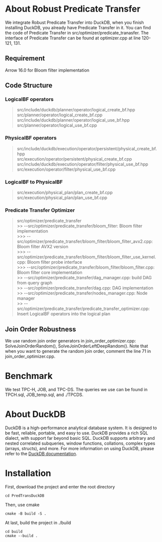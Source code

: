 # About Robust Predicate Transfer
We integrate Robust Predicate Transfer into DuckDB, when you finish installing DuckDB, you already have Predicate Transfer in it.
You can find the code of Predicate Transfer in src/optimizer/predicate_tranasfer. The interface of Predicate Transfer can be found at optimizer.cpp at line 120-121, 131.
## Requirement
Arrow 16.0 for Bloom filter implementation
## Code Structure
### LogicalBF operators
  > src/include/duckdb/planner/operator/logical_create_bf.hpp  
  > src/planner/operator/logical_create_bf.cpp  
  > src/include/duckdb/planner/operator/logical_use_bf.hpp  
  > src/planner/operator/logical_use_bf.cpp  
### PhysicalBF operators
  > src/include/duckdb/execution/operator/persistent/physical_create_bf.hpp  
  > src/execution/operator/persistent/physical_create_bf.cpp  
  > src/include/duckdb/execution/operator/filter/physical_use_bf.hpp  
  > src/execution/operator/filter/physical_use_bf.cpp  
### LogicalBF to PhysicalBF
  > src/execution/physical_plan/plan_create_bf.cpp  
  > src/execution/physical_plan/plan_use_bf.cpp  
### Predicate Transfer Optimizer
  > src/optimizer/predicate_transfer  
    >> --src/optimizer/predicate_transfer/bloom_filter: Bloom filter implementation  
    >>>  --src/optimizer/predicate_transfer/bloom_filter/bloom_filter_avx2.cpp: Bloom filter AVX2 version  
    >>>  --src/optimizer/predicate_transfer/bloom_filter/bloom_filter_use_kernel.cpp: Bloom filter probe interface  
    >>>  --src/optimizer/predicate_transfer/bloom_filter/bloom_filter.cpp: Bloom filter core implementation  
    >> --src/optimizer/predicate_transfer/dag_manager.cpp: build DAG from query graph  
    >> --src/optimizer/predicate_transfer/dag.cpp: DAG implementation  
    >> --src/optimizer/predicate_transfer/nodes_manager.cpp: Node manager  
    >> --src/optimizer/predicate_transfer/predicate_transfer_optimizer.cpp: Insert LogicalBF operators into the logical plan  
    
## Join Order Robustness
We use random join order generators in join_order_optimizer.cpp: SolveJoinOrderRandom(), SolveJoinOrderLeftDeepRandom(). Note that when you want to generate the random join order, comment the line 71 in join_order_optimizer.cpp.

# Benchmark
We test TPC-H, JOB, and TPC-DS. The queries we use can be found in TPCH.sql, JOB_temp.sql, and ./TPCDS.

# About DuckDB
DuckDB is a high-performance analytical database system. It is designed to be fast, reliable, portable, and easy to use. DuckDB provides a rich SQL dialect, with support far beyond basic SQL. DuckDB supports arbitrary and nested correlated subqueries, window functions, collations, complex types (arrays, structs), and more. For more information on using DuckDB, please refer to the [DuckDB documentation](https://duckdb.org/docs/).

# Installation
First, download the project and enter the root directory
```
cd PredTransDuckDB
```
Then, use cmake
```
cmake -B build -S .
```
At last, build the project in ./build
```
cd build
cmake --build .
```
